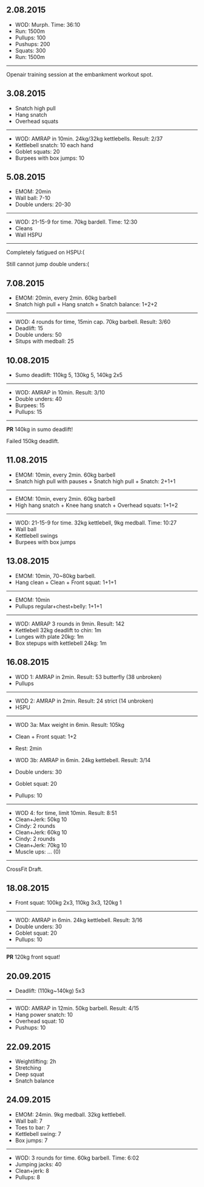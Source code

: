 ## 2.08.2015

* WOD: Murph. Time: 36:10
* Run: 1500m
* Pullups: 100
* Pushups: 200
* Squats: 300
* Run: 1500m

---

Openair training session at the embankment workout spot.

## 3.08.2015

* Snatch high pull
* Hang snatch
* Overhead squats

---

* WOD: AMRAP in 10min. 24kg/32kg kettlebells. Result: 2/37
* Kettlebell snatch: 10 each hand
* Goblet squats: 20
* Burpees with box jumps: 10

## 5.08.2015

* EMOM: 20min
* Wall ball: 7-10
* Double unders: 20-30

---

* WOD: 21-15-9 for time. 70kg bardell. Time: 12:30
* Cleans
* Wall HSPU

---

Completely fatigued on HSPU:(

Still cannot jump double unders:(

## 7.08.2015

* EMOM: 20min, every 2min. 60kg barbell
* Snatch high pull + Hang snatch + Snatch balance: 1+2+2

---

* WOD: 4 rounds for time, 15min cap. 70kg barbell. Result: 3/60
* Deadlift: 15
* Double unders: 50
* Situps with medball: 25

## 10.08.2015

* Sumo deadlift: 110kg 5, 130kg 5, 140kg 2x5

---

* WOD: AMRAP in 10min. Result: 3/10
* Double unders: 40
* Burpees: 15
* Pullups: 15

---

__PR__ 140kg in sumo deadlift!

Failed 150kg deadlift.

## 11.08.2015

* EMOM: 10min, every 2min. 60kg barbell
* Snatch high pull with pauses + Snatch high pull + Snatch: 2+1+1

---

* EMOM: 10min, every 2min. 60kg barbell
* High hang snatch + Knee hang snatch + Overhead squats: 1+1+2

---

* WOD: 21-15-9 for time. 32kg kettlebell, 9kg medball. Time: 10:27
* Wall ball
* Kettlebell swings
* Burpees with box jumps

## 13.08.2015

* EMOM: 10min, 70~80kg barbell.
* Hang clean + Clean + Front squat: 1+1+1

---

* EMOM: 10min
* Pullups regular+chest+belly: 1+1+1

---

* WOD: AMRAP 3 rounds in 9min. Result: 142
* Kettlebell 32kg deadlift to chin: 1m
* Lunges with plate 20kg: 1m
* Box stepups with kettlebell 24kg: 1m

## 16.08.2015

* WOD 1: AMRAP in 2min. Result: 53 butterfly (38 unbroken)
* Pullups

---

* WOD 2: AMRAP in 2min. Result: 24 strict (14 unbroken)
* HSPU

---

* WOD 3a: Max weight in 6min. Result: 105kg
* Clean + Front squat: 1+2
* Rest: 2min


* WOD 3b: AMRAP in 6min. 24kg kettlebell. Result: 3/14
* Double unders: 30
* Goblet squat: 20
* Pullups: 10

---

* WOD 4: for time, limit 10min. Result: 8:51
* Clean+Jerk: 50kg 10
* Cindy: 2 rounds
* Clean+Jerk: 60kg 10
* Cindy: 2 rounds
* Clean+Jerk: 70kg 10
* Muscle ups: ... (0)

---

CrossFit Draft.

## 18.08.2015

* Front squat: 100kg 2x3, 110kg 3x3, 120kg 1

---

* WOD: AMRAP in 6min. 24kg kettlebell. Result: 3/16
* Double unders: 30
* Goblet squat: 20
* Pullups: 10

---

__PR__ 120kg front squat!

## 20.09.2015

* Deadlift: (110kg~140kg) 5x3

---

* WOD: AMRAP in 12min. 50kg barbell. Result: 4/15
* Hang power snatch: 10
* Overhead squat: 10
* Pushups: 10

## 22.09.2015

* Weightlifting: 2h
* Stretching
* Deep squat
* Snatch balance

## 24.09.2015

* EMOM: 24min. 9kg medball. 32kg kettlebell.
* Wall ball: 7
* Toes to bar: 7
* Kettlebell swing: 7
* Box jumps: 7

---

* WOD: 3 rounds for time. 60kg barbell. Time: 6:02
* Jumping jacks: 40
* Clean+jerk: 8
* Pullups: 8
